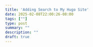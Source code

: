 ```yaml
---
title: 'Adding Search to My Hugo Site'
date: 2025-02-08T22:00:26-08:00
tags: [""]
type: post
summary: ""
description: ""
draft: true
---
```

